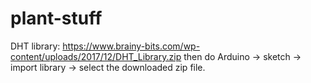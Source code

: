 # plant-stuff

DHT library: https://www.brainy-bits.com/wp-content/uploads/2017/12/DHT_Library.zip
then do Arduino -> sketch -> import library -> select the downloaded zip file.
